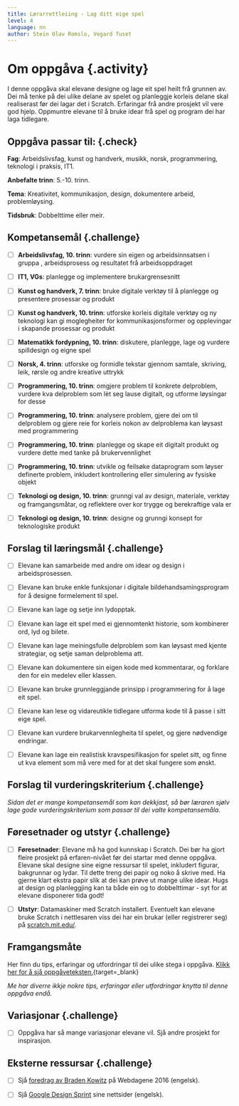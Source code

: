 ```yaml
---
title: Lærarrettleiing - Lag ditt eige spel
level: 4
language: nn
author: Stein Olav Romslo, Vegard Tuset
---
```



# Om oppgåva {.activity}

I denne oppgåva skal elevane designe og lage eit spel heilt frå grunnen av. Dei
må tenke på dei ulike delane av spelet og planleggje korleis delane skal
realiserast før dei lagar det i Scratch. Erfaringar frå andre prosjekt vil vere
god hjelp. Oppmuntre elevane til å bruke idear frå spel og program dei har laga
tidlegare.

## Oppgåva passar til: {.check}

__Fag__: Arbeidslivsfag, kunst og handverk, musikk, norsk, programmering,
teknologi i praksis, IT1.

__Anbefalte trinn__: 5.-10. trinn.

__Tema__: Kreativitet, kommunikasjon, design, dokumentere arbeid, problemløysing.

__Tidsbruk__: Dobbelttime eller meir.

## Kompetansemål {.challenge}

- [ ] __Arbeidslivsfag, 10. trinn__: vurdere sin eigen og arbeidsinnsatsen i gruppa
      , arbeidsprosess og resultatet frå arbeidsoppdraget

- [ ] __IT1, VGs__: planlegge og implementere brukargrensesnitt

- [ ] __Kunst og handverk, 7. trinn__: bruke digitale verktøy til å planlegge
      og presentere prosessar og produkt

- [ ] __Kunst og handverk, 10. trinn__: utforske korleis digitale verktøy og ny
      teknologi kan gi moglegheiter for kommunikasjonsformer og opplevingar i
      skapande prosessar og produkt

- [ ] __Matematikk fordypning, 10. trinn__: diskutere, planlegge, lage og
      vurdere spilldesign og eigne spel

- [ ] __Norsk, 4. trinn__: utforske og formidle tekstar gjennom samtale,
      skriving, leik, rørsle og andre kreative uttrykk

- [ ] __Programmering, 10. trinn__: omgjere problem til konkrete delproblem,
      vurdere kva delproblem som lèt seg lause digitalt, og utforme
      løysingar for desse

- [ ] __Programmering, 10. trinn__: analysere problem, gjere dei om til
      delproblem og gjere reie for korleis nokon av delproblema kan løysast med
      programmering

- [ ] __Programmering, 10. trinn__: planlegge og skape eit digitalt produkt og
      vurdere dette med tanke på brukervennlighet

- [ ] __Programmering, 10. trinn__: utvikle og feilsøke dataprogram som løyser
      definerte problem, inkludert kontrollering eller simulering av fysiske
      objekt

- [ ] __Teknologi og design, 10. trinn__: grunngi val av design, materiale,
      verktøy og framgangsmåtar, og reflektere over kor trygge og berekraftige
      vala er

- [ ] __Teknologi og design, 10. trinn__: designe og grunngi konsept for
      teknologiske produkt

## Forslag til læringsmål {.challenge}

- [ ] Elevane kan samarbeide med andre om idear og design i arbeidsprosessen.

- [ ] Elevane kan bruke enkle funksjonar i digitale bildehandsamingsprogram for
  å designe formelement til spel.

- [ ] Elevane kan lage og setje inn lydopptak.

- [ ] Elevane kan lage eit spel med ei gjennomtenkt historie, som kombinerer
  ord, lyd og bilete.

- [ ] Elevane kan lage meiningsfulle delproblem som kan løysast med kjente
  strategiar, og setje saman delproblema att.

- [ ] Elevane kan dokumentere sin eigen kode med kommentarar, og forklare den
  for ein medelev eller klassen.

- [ ] Elevane kan bruke grunnleggjande prinsipp i programmering for å lage eit
  spel.

- [ ] Elevane kan lese og vidareutikle tidlegare utforma kode til å passe i
  sitt eige spel.

- [ ] Elevane kan vurdere brukarvennlegheita til spelet, og gjere nødvendige
  endringar.

- [ ] Elevane kan lage ein realistisk kravspesifikasjon for spelet sitt, og
  finne ut kva element som må vere med for at det skal fungere som ønskt.

## Forslag til vurderingskriterium {.challenge}

*Sidan det er mange kompetansemål som kan dekkjast, så bør læraren sjølv lage
 gode vurderingskriterium som passar til dei valte kompetansemåla.*

## Føresetnader og utstyr {.challenge}

- [ ] __Føresetnader__: Elevane må ha god kunnskap i Scratch. Dei bør ha gjort
  fleire prosjekt på erfaren-nivået før dei startar med denne oppgåva. Elevane
  skal designe sine eigne ressursar til spelet, inkludert figurar, bakgrunnar og
  lydar. Til dette treng dei papir og noko å skrive med. Ha gjerne klart ekstra
  papir slik at dei kan prøve ut mange ulike idear. Hugs at design og
  planleggjing kan ta både ein og to dobbelttimar - syt for at elevane
  disponerer tida godt!

- [ ] __Utstyr__: Datamaskiner med Scratch installert. Eventuelt kan elevane
  bruke Scratch i nettlesaren viss dei har ein brukar (eller registrerer seg) på
  [scratch.mit.edu/](https://scratch.mit.edu/).

## Framgangsmåte

Her finn du tips, erfaringar og utfordringar til dei ulike stega i oppgåva.
[Klikk her for å sjå
oppgåveteksten.](../lag_ditt_eget_spill/lag_ditt_eget_spill_nn.html){target=_blank}

_Me har diverre ikkje nokre tips, erfaringar eller utfordringar knytta til denne
oppgåva endå._

## Variasjonar {.challenge}

- [ ] Oppgåva har så mange variasjonar elevane vil. Sjå andre prosjekt for
  inspirasjon.

## Eksterne ressursar {.challenge}

- [ ] Sjå [foredrag av Braden
  Kowitz](http://2016.webdagene.no/foredrag/google-design-sprint) på Webdagene
  2016 (engelsk).

- [ ] Sjå [Google Design Sprint](http://www.gv.com/sprint/) sine nettsider
  (engelsk).
